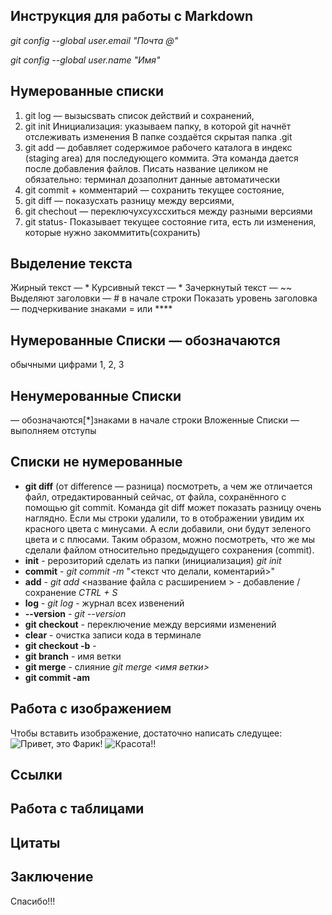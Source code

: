 ## Инструкция для работы с Markdown

*git config --global user.email "Почта @"*

*git config --global user.name "Имя"*

## Нумерованные списки

1. git log — вызыcsвать список действий и сохранений,
2. git init
Инициализация: указываем папку, в которой
git начнёт отслеживать изменения
В папке создаётся скрытая папка .git
3. git add — добавляет содержимое рабочего каталога
в индекс (staging area) для последующего коммита. Эта команда дается после добавления
файлов. Писать название целиком не обязательно: терминал дозаполнит данные автоматически
4. git commit + комментарий — сохранить текущее состояние,
5. git diff — показycxать разницу между версиями,
6. git chechout — переключyxcyxccxиться между разными версиями
7. git status- Показывает текущее состояние гита, есть
ли изменения, которые нужно закоммитить(сохранить)

## Выделение текста

Жирный текст — *
Курсивный текст — *
Зачеркнутый текст — ~~
Выделяют заголовки — # в начале строки
Показать уровень заголовка —
подчеркивание знаками = или ****
## Нумерованные Списки — обозначаются
обычными цифрами 1, 2, 3
## Ненумерованные Списки 
— обозначаются[*]знаками в начале строки
Вложенные Списки — выполняем отступы

## Списки не нумерованные

- **git diff** (от difference — разница) посмотреть, а чем же отличается файл,
отредактированный сейчас, от файла, сохранённого с помощью git commit. Команда git diff
может показать разницу очень наглядно. Если мы строки удалили, то в отображении увидим
их красного цвета с минусами. А если добавили, они будут зеленого цвета и с плюсами. Таким
образом, можно посмотреть, что же мы сделали файлом относительно предыдущего
сохранения (commit).
- **init** - рерозиторий сделать из папки (инициализация) *git init*
- **commit** - *git commit -m* "<текст что делали, коментарий>" 
- **add** - *git add* <название файла с расширением > - добавление / сохранение  *CTRL + S*
- **log** - *git log* - журнал всех извенений
- **--version** - *git --version* 
- **git checkout** - переключение между версиями изменений
- **clear** - очистка записи кода в терминале
- **git checkout -b** -  
- **git branch** - имя ветки
- **git merge** - слияние *git merge <имя ветки>*
- **git commit -am**  

## Работа с изображением
  Чтобы вставить изображение, достаточно написать следущее:
![Привет, это Фарик!](DSC_3853.jpg)
![Красота!!](IMG_2022.jpg)


## Ссылки

## Работа с таблицами

## Цитаты

## Заключение
Спасибо!!!
